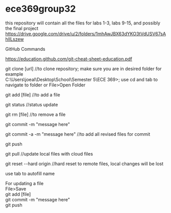 # ece369group32
this repository will contain all the files for labs 1-3, labs 9-15, and possibly the final project
https://drive.google.com/drive/u/2/folders/1mhAwJBX63dYKO3tVdUSV67sAhlILszew

GitHub Commands

https://education.github.com/git-cheat-sheet-education.pdf  

git clone [url] //to clone repository; make sure you are in desired folder for example  
C:\Users\joeal\Desktop\School\Semester 5\ECE 369>; use cd and tab to navigate to folder or File>Open Folder 

git add [file] //to add a file   

git status //status update  

git rm [file] //to remove a file  

git commit -m "message here"  

git commit -a -m "message here" //to add all revised files for commit  

git push  

git pull //update local files with cloud files  

git reset --hard origin //hard reset to remote files, local changes will be lost

use tab to autofill name  

For updating a file  
File>Save  
git add [file]  
git commit -m "message here"   
git push  
